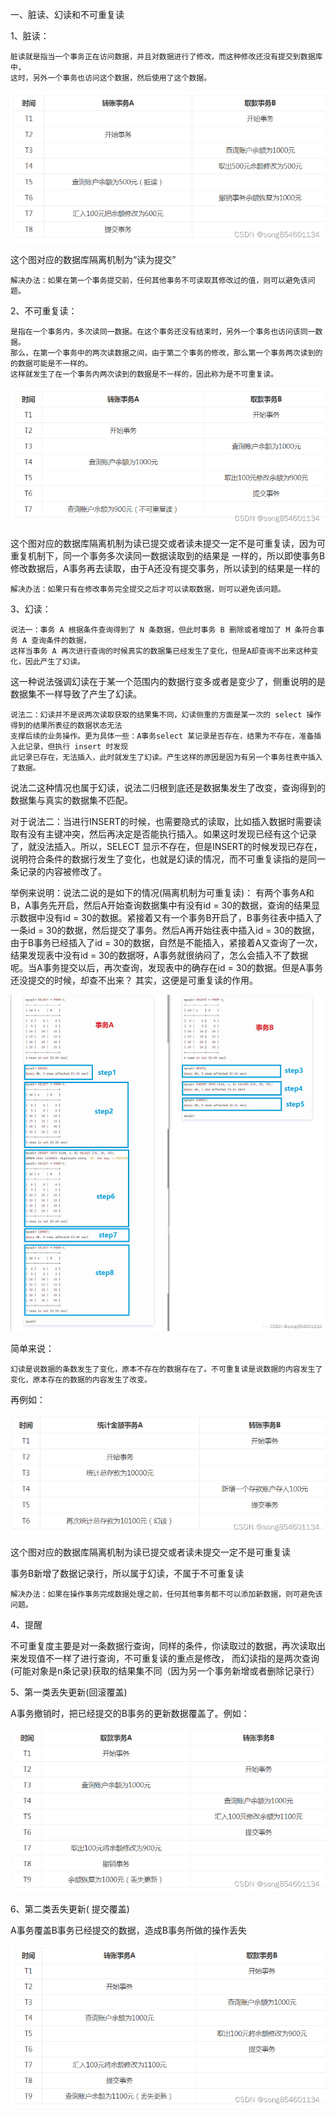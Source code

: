 一、脏读、幻读和不可重复读

1、脏读：

    脏读就是指当一个事务正在访问数据，并且对数据进行了修改，而这种修改还没有提交到数据库中，
    这时，另外一个事务也访问这个数据，然后使用了这个数据。

![img.png](img/img1.png)

这个图对应的数据库隔离机制为“读为提交”

    解决办法：如果在第一个事务提交前，任何其他事务不可读取其修改过的值，则可以避免该问题。

2、不可重复读：

    是指在一个事务内，多次读同一数据。在这个事务还没有结束时，另外一个事务也访问该同一数据。
    那么，在第一个事务中的两次读数据之间，由于第二个事务的修改，那么第一个事务两次读到的的数据可能是不一样的。
    这样就发生了在一个事务内两次读到的数据是不一样的，因此称为是不可重复读。

![img.png](img/img2.png)

这个图对应的数据库隔离机制为读已提交或者读未提交一定不是可重复读，因为可重复机制下，同一个事务多次读同一数据读取到的结果是
一样的，所以即使事务B修改数据后，A事务再去读取，由于A还没有提交事务，所以读到的结果是一样的

    解决办法：如果只有在修改事务完全提交之后才可以读取数据，则可以避免该问题。

3、幻读：

    说法一：事务 A 根据条件查询得到了 N 条数据，但此时事务 B 删除或者增加了 M 条符合事务 A 查询条件的数据，
    这样当事务 A 再次进行查询的时候真实的数据集已经发生了变化，但是A却查询不出来这种变化，因此产生了幻读。

这一种说法强调幻读在于某一个范围内的数据行变多或者是变少了，侧重说明的是数据集不一样导致了产生了幻读。

    说法二：幻读并不是说两次读取获取的结果集不同，幻读侧重的方面是某一次的 select 操作得到的结果所表征的数据状态无法
    支撑后续的业务操作。更为具体一些：A事务select 某记录是否存在，结果为不存在，准备插入此记录，但执行 insert 时发现
    此记录已存在，无法插入，此时就发生了幻读。产生这样的原因是因为有另一个事务往表中插入了数据。

说法二这种情况也属于幻读，说法二归根到底还是数据集发生了改变，查询得到的数据集与真实的数据集不匹配。

对于说法二：当进行INSERT的时候，也需要隐式的读取，比如插入数据时需要读取有没有主键冲突，然后再决定是否能执行插入。如果这时发现已经有这个记录了，就没法插入。所以，SELECT 显示不存在，但是INSERT的时候发现已存在，说明符合条件的数据行发生了变化，也就是幻读的情况，而不可重复读指的是同一条记录的内容被修改了。

举例来说明：说法二说的是如下的情况(隔离机制为可重复读)：
有两个事务A和B，A事务先开启，然后A开始查询数据集中有没有id = 30的数据，查询的结果显示数据中没有id = 30的数据。紧接着又有一个事务B开启了，B事务往表中插入了一条id = 30的数据，然后提交了事务。然后A再开始往表中插入id = 30的数据，由于B事务已经插入了id = 30的数据，自然是不能插入，紧接着A又查询了一次，结果发现表中没有id = 30的数据呀，A事务就很纳闷了，怎么会插入不了数据呢。当A事务提交以后，再次查询，发现表中的确存在id = 30的数据。但是A事务还没提交的时候，却查不出来？
其实，这便是可重复读的作用。

![img.png](img/img3.png)

简单来说：

    幻读是说数据的条数发生了变化，原本不存在的数据存在了。不可重复读是说数据的内容发生了变化，原本存在的数据的内容发生了改变。

再例如：

![img.png](img/img4.png)

这个图对应的数据库隔离机制为读已提交或者读未提交一定不是可重复读
    
事务B新增了数据记录行，所以属于幻读，不属于不可重复读

    解决办法：如果在操作事务完成数据处理之前，任何其他事务都不可以添加新数据，则可避免该问题。

4、提醒

不可重复度主要是对一条数据行查询，同样的条件，你读取过的数据，再次读取出来发现值不一样了进行查询，不可重复读的重点是修改，
而幻读指的是两次查询(可能对象是n条记录)获取的结果集不同（因为另一个事务新增或者删除记录行）

5、第一类丢失更新(回滚覆盖)

A事务撤销时，把已经提交的B事务的更新数据覆盖了。例如：

![img.png](img/img5.png)

6、第二类丢失更新( 提交覆盖)

A事务覆盖B事务已经提交的数据，造成B事务所做的操作丢失

![img.png](img/img6.png)


